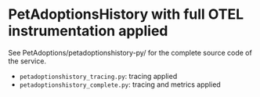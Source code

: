 <!--
Copyright Amazon.com, Inc. or its affiliates. All Rights Reserved.
SPDX-License-Identifier: Apache-2.0
-->
# PetAdoptionsHistory with full OTEL instrumentation applied

See PetAdoptions/petadoptionshistory-py/ for the complete source code of the service.

* `petadoptionshistory_tracing.py`: tracing applied
* `petadoptionshistory_complete.py`: tracing and metrics applied